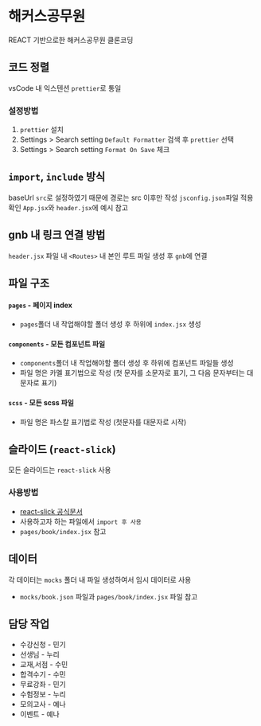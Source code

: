 # 해커스공무원

REACT 기반으로한 해커스공무원 클론코딩

## 코드 정렬

vsCode 내 익스텐션 `prettier`로 통일

### 설정방법

1. `prettier` 설치
2. Settings > Search setting `Default Formatter` 검색 후 `prettier` 선택
3. Settings > Search setting `Format On Save` 체크

## `import`, `include` 방식

baseUrl `src`로 설정하였기 때문에 경로는 src 이후만 작성
`jsconfig.json`파일 적용 확인
`App.jsx`와 `header.jsx`에 예시 참고

## gnb 내 링크 연결 방법

`header.jsx` 파일 내 `<Routes>` 내 본인 루트 파일 생성 후 `gnb`에 연결

## 파일 구조

#### `pages` - 페이지 index

- `pages`폴더 내 작업해야할 폴더 생성 후 하위에 `index.jsx` 생성

#### `components` - 모든 컴포넌트 파일

- `components`폴더 내 작업해야할 폴더 생성 후 하위에 컴포넌트 파일들 생성
- 파일 명은 카멜 표기법으로 작성 (첫 문자를 소문자로 표기, 그 다음 문자부터는 대문자로 표기)

#### `scss` - 모든 scss 파일

- 파일 명은 파스칼 표기법로 작성 (첫문자를 대문자로 시작)

## 슬라이드 (`react-slick`)

모든 슬라이드는 `react-slick` 사용

### 사용방법

- [react-slick 공식문서](https://react-slick.neostack.com/)
- 사용하고자 하는 파일에서 `import 후 사용`
- `pages/book/index.jsx` 참고

## 데이터

각 데이터는 `mocks` 폴더 내 파일 생성하여서 임시 데이터로 사용

- `mocks/book.json` 파일과 `pages/book/index.jsx` 파일 참고

## 담당 작업

- 수강신청 - 민기
- 선생님 - 누리
- 교재,서점 - 수민
- 합격수기 - 수민
- 무료강좌 - 민기
- 수험정보 - 누리
- 모의고사 - 예나
- 이벤트 - 예나
